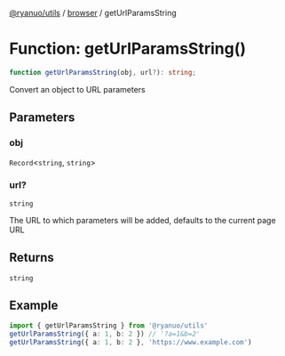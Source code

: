 [@ryanuo/utils](../../index.md) / [browser](../index.md) / getUrlParamsString

# Function: getUrlParamsString()

```ts
function getUrlParamsString(obj, url?): string;
```

Convert an object to URL parameters

## Parameters

### obj

`Record`\<`string`, `string`\>

### url?

`string`

The URL to which parameters will be added, defaults to the current page URL

## Returns

`string`

## Example

```ts
import { getUrlParamsString } from '@ryanuo/utils'
getUrlParamsString({ a: 1, b: 2 }) // '?a=1&b=2'
getUrlParamsString({ a: 1, b: 2 }, 'https://www.example.com')
```
